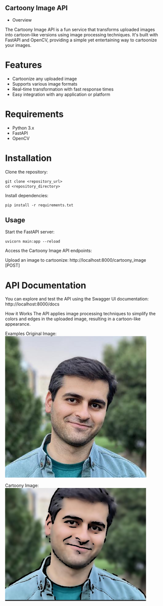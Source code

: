 ## Cartoony Image API
- Overview

The Cartoony Image API is a fun service that transforms uploaded images into cartoon-like versions using image processing techniques. It's built with FastAPI and OpenCV, providing a simple yet entertaining way to cartoonize your images.

# Features
* Cartoonize any uploaded image
* Supports various image formats
* Real-time transformation with fast response times
* Easy integration with any application or platform
# Requirements
* Python 3.x
* FastAPI
* OpenCV
# Installation
Clone the repository:

```
git clone <repository_url>
cd <repository_directory>
```
Install dependencies:
```
pip install -r requirements.txt
```
## Usage
Start the FastAPI server:

```
uvicorn main:app --reload
```
Access the Cartoony Image API endpoints:

Upload an image to cartoonize: http://localhost:8000/cartoony_image [POST]
# API Documentation
You can explore and test the API using the Swagger UI documentation:
http://localhost:8000/docs

How it Works
The API applies image processing techniques to simplify the colors and edges in the uploaded image, resulting in a cartoon-like appearance.

Examples
Original Image:
![1](./sajjad.jpg)

Cartoony Image:
![1](./cartoon.png)